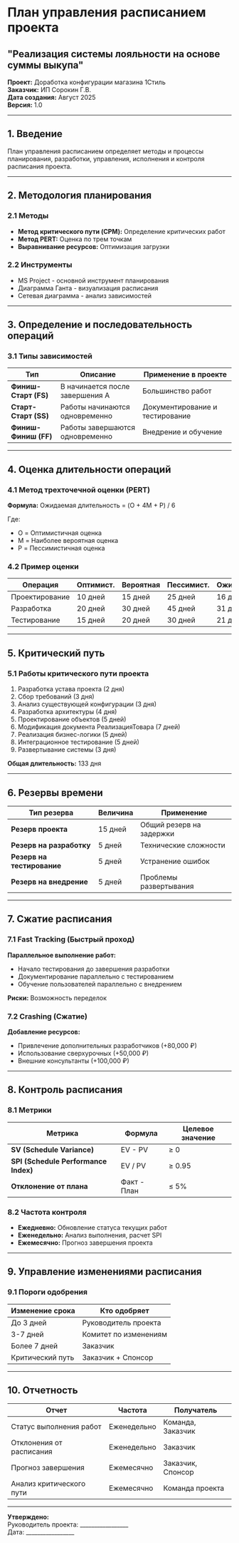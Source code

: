 # План управления расписанием проекта
## "Реализация системы лояльности на основе суммы выкупа"

**Проект:** Доработка конфигурации магазина 1Стиль  
**Заказчик:** ИП Сорокин Г.В.  
**Дата создания:** Август 2025  
**Версия:** 1.0  

---

## 1. Введение

План управления расписанием определяет методы и процессы планирования, разработки, управления, исполнения и контроля расписания проекта.

---

## 2. Методология планирования

### 2.1 Методы

- **Метод критического пути (CPM):** Определение критических работ
- **Метод PERT:** Оценка по трем точкам
- **Выравнивание ресурсов:** Оптимизация загрузки

### 2.2 Инструменты

- MS Project - основной инструмент планирования
- Диаграмма Ганта - визуализация расписания  
- Сетевая диаграмма - анализ зависимостей

---

## 3. Определение и последовательность операций

### 3.1 Типы зависимостей

<div class="table-wrapper">

| Тип | Описание | Применение в проекте |
|-----|----------|---------------------|
| **Финиш-Старт (FS)** | B начинается после завершения A | Большинство работ |
| **Старт-Старт (SS)** | Работы начинаются одновременно | Документирование и тестирование |
| **Финиш-Финиш (FF)** | Работы завершаются одновременно | Внедрение и обучение |

</div>

---

## 4. Оценка длительности операций

### 4.1 Метод трехточечной оценки (PERT)

**Формула:** Ожидаемая длительность = (O + 4M + P) / 6

Где:
- O = Оптимистичная оценка
- M = Наиболее вероятная оценка
- P = Пессимистичная оценка

### 4.2 Пример оценки

<div class="table-wrapper">

| Операция | Оптимист. | Вероятная | Пессимист. | Ожидаемая |
|----------|-----------|-----------|------------|-----------|
| Проектирование | 10 дней | 15 дней | 25 дней | 16 дней |
| Разработка | 20 дней | 30 дней | 45 дней | 31 день |
| Тестирование | 15 дней | 20 дней | 30 дней | 21 день |

</div>

---

## 5. Критический путь

### 5.1 Работы критического пути проекта

1. Разработка устава проекта (2 дня)
2. Сбор требований (3 дня)
3. Анализ существующей конфигурации (3 дня)
4. Разработка архитектуры (4 дня)
5. Проектирование объектов (5 дней)
6. Модификация документа РеализацияТовара (7 дней)
7. Реализация бизнес-логики (5 дней)
8. Интеграционное тестирование (5 дней)
9. Развертывание системы (3 дня)

**Общая длительность:** 133 дня

---

## 6. Резервы времени

<div class="table-wrapper">

| Тип резерва | Величина | Применение |
|-------------|----------|------------|
| **Резерв проекта** | 15 дней | Общий резерв на задержки |
| **Резерв на разработку** | 5 дней | Технические сложности |
| **Резерв на тестирование** | 5 дней | Устранение ошибок |
| **Резерв на внедрение** | 5 дней | Проблемы развертывания |

</div>

---

## 7. Сжатие расписания

### 7.1 Fast Tracking (Быстрый проход)

**Параллельное выполнение работ:**
- Начало тестирования до завершения разработки
- Документирование параллельно с тестированием
- Обучение пользователей параллельно с внедрением

**Риски:** Возможность переделок

### 7.2 Crashing (Сжатие)

**Добавление ресурсов:**
- Привлечение дополнительных разработчиков (+80,000 ₽)
- Использование сверхурочных (+50,000 ₽)
- Внешние консультанты (+100,000 ₽)

---

## 8. Контроль расписания

### 8.1 Метрики

<div class="table-wrapper">

| Метрика | Формула | Целевое значение |
|---------|---------|------------------|
| **SV (Schedule Variance)** | EV - PV | ≥ 0 |
| **SPI (Schedule Performance Index)** | EV / PV | ≥ 0.95 |
| **Отклонение от плана** | Факт - План | ≤ 5% |

</div>

### 8.2 Частота контроля

- **Ежедневно:** Обновление статуса текущих работ
- **Еженедельно:** Анализ выполнения, расчет SPI
- **Ежемесячно:** Прогноз завершения проекта

---

## 9. Управление изменениями расписания

### 9.1 Пороги одобрения

<div class="table-wrapper">

| Изменение срока | Кто одобряет |
|-----------------|--------------|
| До 3 дней | Руководитель проекта |
| 3-7 дней | Комитет по изменениям |
| Более 7 дней | Заказчик |
| Критический путь | Заказчик + Спонсор |

</div>

---

## 10. Отчетность

<div class="table-wrapper">

| Отчет | Частота | Получатель |
|-------|---------|------------|
| Статус выполнения работ | Еженедельно | Команда, Заказчик |
| Отклонения от расписания | Еженедельно | Заказчик |
| Прогноз завершения | Ежемесячно | Заказчик, Спонсор |
| Анализ критического пути | Ежемесячно | Команда проекта |

</div>

---

**Утверждено:**  
Руководитель проекта: _________________  
Дата: _________________
